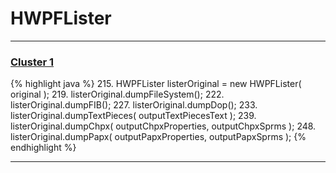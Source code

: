 # HWPFLister

***

### [Cluster 1](./1)
{% highlight java %}
215. HWPFLister listerOriginal = new HWPFLister( original );
219. listerOriginal.dumpFileSystem();
222. listerOriginal.dumpFIB();
227.     listerOriginal.dumpDop();
233.     listerOriginal.dumpTextPieces( outputTextPiecesText );
239.     listerOriginal.dumpChpx( outputChpxProperties, outputChpxSprms );
248.     listerOriginal.dumpPapx( outputPapxProperties, outputPapxSprms );
{% endhighlight %}

***


